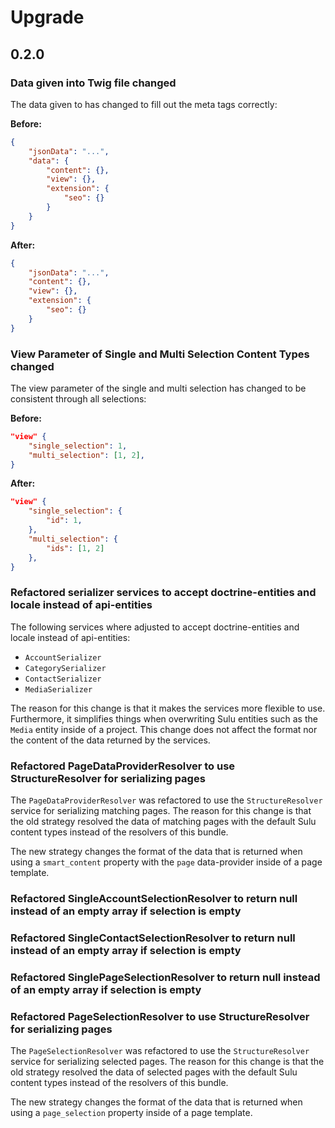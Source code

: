 # Upgrade

## 0.2.0

### Data given into Twig file changed

The data given to has changed to fill out the meta tags correctly:

**Before:**

```json
{
    "jsonData": "...",
    "data": {
        "content": {},
        "view": {},
        "extension": {
            "seo": {}
        }
    }
}
```

**After:**

```json
{
    "jsonData": "...",
    "content": {},
    "view": {},
    "extension": {
        "seo": {}
    }
}
```

### View Parameter of Single and Multi Selection Content Types changed

The view parameter of the single and multi selection has changed to be consistent through all selections:

**Before:**

```json
"view" {
    "single_selection": 1,
    "multi_selection": [1, 2],
}
```

**After:**

```json
"view" {
    "single_selection": {
        "id": 1,
    },
    "multi_selection": {
        "ids": [1, 2]
    },
}
```

### Refactored serializer services to accept doctrine-entities and locale instead of api-entities

The following services where adjusted to accept doctrine-entities and locale instead of api-entities:

* `AccountSerializer`
* `CategorySerializer`
* `ContactSerializer`
* `MediaSerializer`

The reason for this change is that it makes the services more flexible to use. Furthermore, it simplifies things when 
overwriting Sulu entities such as the `Media` entity inside of a project. This change does not affect the format nor 
the content of the data returned by the services.

### Refactored PageDataProviderResolver to use StructureResolver for serializing pages

The `PageDataProviderResolver` was refactored to use the `StructureResolver` service for serializing matching pages.
The reason for this change is that the old strategy resolved the data of matching pages with the default Sulu content 
types instead of the resolvers of this bundle. 

The new strategy changes the format of the data that is returned when using a `smart_content` property with the
`page` data-provider inside of a page template.

### Refactored SingleAccountSelectionResolver to return null instead of an empty array if selection is empty

### Refactored SingleContactSelectionResolver to return null instead of an empty array if selection is empty

### Refactored SinglePageSelectionResolver to return null instead of an empty array if selection is empty

### Refactored PageSelectionResolver to use StructureResolver for serializing pages

The `PageSelectionResolver` was refactored to use the `StructureResolver` service for serializing selected pages.
The reason for this change is that the old strategy resolved the data of selected pages with the default Sulu content 
types instead of the resolvers of this bundle. 

The new strategy changes the format of the data that is returned when using a `page_selection` property inside of a page
template.
